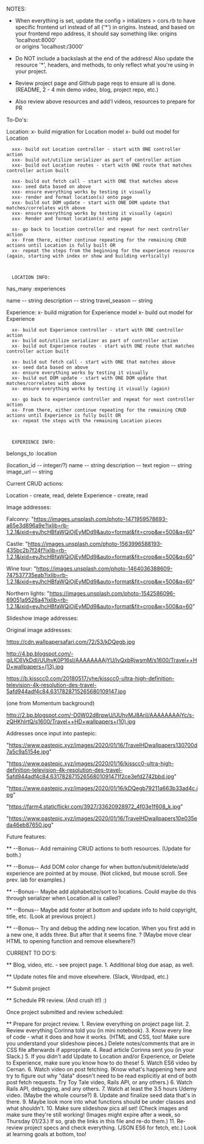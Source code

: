 
  NOTES:

  - When everything is set, update the config > intializers > cors.rb to have specific frontend url instead of all ('*') in origins. Instead, and based on your frontend repo address, it should say something like:
        origins 'localhost:8000'  
        or 
        origins 'localhost:/3000'
  - Do NOT include a backslash at the end of the address!
  Also update the resource '*', headers, and methods, to only reflect what you're using in your project.

  - Review project page and Github page reqs to ensure all is done. (README, 2 - 4 min demo video, blog, project repo, etc.)
  - Also review above resources and add'l videos, resources to prepare for PR




To-Do's:

  Location:
      x- build migration for Location model
      x- build out model for Location

      xxx- build out Location controller - start with ONE controller action
      xxx- build out/utilize serializer as part of controller action 
      xxx- build out Location routes - start with ONE route that matches controller action built

      xxx- build out fetch call - start with ONE that matches above
      xxx- seed data based on above 
      xxx- ensure everything works by testing it visually
      xxx- render and format location(s) onto page
      xxx- build out DOM update - start with ONE DOM update that matches/correlates with above
      xxx- ensure everything works by testing it visually (again)
      xxx- Render and format location(s) onto page

      xx- go back to location controller and repeat for next controller action 
      xx- From there, either continue repeating for the remaining CRUD actions until Location is fully built OR
      xx- repeat the steps from the beginning for the experience resource (again, starting with index or show and building vertically)
     


      LOCATION INFO:
      
has_many :experiences

name -- string 
description -- string
travel_season -- string






  Experience:
      x- build migration for Experience model
      x- build out model for Experience

      xx- build out Experience controller - start with ONE controller action
      xx- build out/utilize serializer as part of controller action 
      xx- build out Experience routes - start with ONE route that matches controller action built
      
      xx- build out fetch call - start with ONE that matches above
      xx- seed data based on above 
      xx- ensure everything works by testing it visually
      xx- build out DOM update - start with ONE DOM update that matches/correlates with above
      xx- ensure everything works by testing it visually (again)

      xx- go back to experience controller and repeat for next controller action 
      xx- From there, either continue repeating for the remaining CRUD actions until Experience is fully built OR
      xx- repeat the steps with the remaining Location pieces 
      


      EXPERIENCE INFO:

belongs_to :location

(location_id -- integer/?)
name -- string
description -- text
region -- string
image_url -- string 




Current CRUD actions:

  Location - create, read, delete
  Experience - create, read 




Image addresses:

Falconry:
"https://images.unsplash.com/photo-1471959578693-a65e3d896a9e?ixlib=rb-1.2.1&ixid=eyJhcHBfaWQiOjEyMDd9&auto=format&fit=crop&w=500&q=60"

Castle:
"https://images.unsplash.com/photo-1563996588193-435bc2b7f24f?ixlib=rb-1.2.1&ixid=eyJhcHBfaWQiOjEyMDd9&auto=format&fit=crop&w=500&q=60"

Wine tour:
"https://images.unsplash.com/photo-1464036388609-747537735eab?ixlib=rb-1.2.1&ixid=eyJhcHBfaWQiOjEyMDd9&auto=format&fit=crop&w=500&q=60"

Northern lights:
"https://images.unsplash.com/photo-1542586096-69051a9526a4?ixlib=rb-1.2.1&ixid=eyJhcHBfaWQiOjEyMDd9&auto=format&fit=crop&w=500&q=60"




Slideshow image addresses:

Original image addresses:

https://cdn.wallpapersafari.com/72/53/kDQegb.jpg

http://4.bp.blogspot.com/-gjLlC6VkDdI/UUhvK0P16sI/AAAAAAAAjYU/lvQxbRjwsmM/s1600/Travel++HD+wallpapers+(13).jpg

https://b.kisscc0.com/20180517/vhe/kisscc0-ultra-high-definition-television-4k-resolution-des-travel-5afd944adf4c84.6317828715265680109147.jpg

(one from Momentum background)

http://2.bp.blogspot.com/-D0W02d8rpwU/UUhvMJ8AriI/AAAAAAAAjYc/s-zQHKhlrtQ/s1600/Travel++HD+wallpapers+(10).jpg


Addresses once input into pastepic:

"https://www.pastepic.xyz/images/2020/01/16/TravelHDwallpapers130700d7a5c9a5154e.jpg"

"https://www.pastepic.xyz/images/2020/01/16/kisscc0-ultra-high-definition-television-4k-resolution-des-travel-5afd944adf4c84.63178287152656801091471f2ce3efd2742bbd.jpg" 

"https://www.pastepic.xyz/images/2020/01/16/kDQegb79211a663b33ad4c.jpg" 

"https://farm4.staticflickr.com/3927/33620928972_4f03e1f608_k.jpg"

"https://www.pastepic.xyz/images/2020/01/16/TravelHDwallpapers10e035eda46eb87650.jpg"




Future features:

** --Bonus-- Add remaining CRUD actions to both resources. (Update for both.)

** --Bonus-- Add DOM color change for when button/submit/delete/add experience are pointed at by mouse. (Not clicked, but mouse scroll. See prev. lab for examples.)

** --Bonus-- Maybe add alphabetize/sort to locations. Could maybe do this through serializer when Location.all is called?

** --Bonus-- Maybe add footer at bottom and update info to hold copyright, title, etc. (Look at previous project.)

** --Bonus-- Try and debug the adding new location. When you first add in a new one, it adds three. But after that it seems fine. ? (Maybe move clear HTML to opening function and remove elsewhere?)





CURRENT TO DO'S:

** Blog, video, etc. - see project page. 
          1. Additional blog due asap, as well.

** Update notes file and move elsewhere. (Slack, Wordpad, etc.)

** Submit project

** Schedule PR review. (And crush it!) :)


Once project submitted and review scheduled:

** Prepare for project review.
    1. Review everything on project page list.
    2. Review everything Corinna told you (in mini notebook).
    3. Know every line of code - what it does and how it works. (HTML and CSS, too! Make sure you understand your slideshow pieces.) Delete notes/comments that are in CSS file afterwards if appropriate.
    4. Read article Corinna sent you (in your Slack.)
    5. If you didn't add Update to Location and/or Experience, or Delete to Experience, make sure you know how to do these!
    5. Watch ES6 video by Cernan.
    6. Watch video on post fetching. (Know what's happening here and try to figure out why "data" doesn't need to be read explicitly at end of both post fetch requests. Try Toy Tale video, Rails API, or any others.)
    6. Watch Rails API, debugging, and any others.
    7. Watch at least the 3.5 hours Udemy video. (Maybe the whole course?)
    8. Update and finalize seed data that's in there.
    9. Maybe look more into what functions should be under classes and what shouldn't.
    10. Make sure slideshow pics all set! (Check images and make sure they're still working! (Images might expire after a week, so Thursday 01/23.) If so, grab the links in this file and re-do them.)
    11. Re-review project specs and check everything. (JSON ES6 for fetch, etc.) Look at learning goals at bottom, too!
